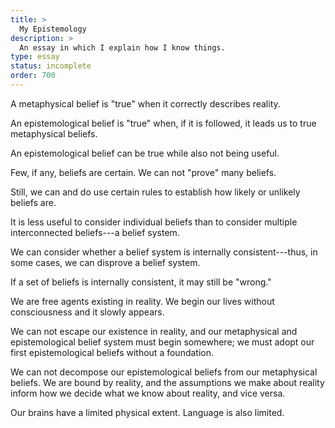 ```yaml
---
title: >
  My Epistemology
description: >
  An essay in which I explain how I know things.
type: essay
status: incomplete
order: 700
---
```


A metaphysical belief is "true" when it correctly describes reality.

An epistemological belief is "true" when, if it is followed, it leads us to true metaphysical beliefs.

An epistemological belief can be true while also not being useful.

Few, if any, beliefs are certain.  We can not "prove" many beliefs.

Still, we can and do use certain rules to establish how likely or unlikely beliefs are.

It is less useful to consider individual beliefs than to consider multiple interconnected beliefs---a belief system.

We can consider whether a belief system is internally consistent---thus, in some cases, we can disprove a belief system.

If a set of beliefs is internally consistent, it may still be "wrong."

We are free agents existing in reality.  We begin our lives without consciousness and it slowly appears.

We can not escape our existence in reality, and our metaphysical and epistemological belief system must begin somewhere; we must adopt our first epistemological beliefs without a foundation.

We can not decompose our epistemological beliefs from our metaphysical beliefs.  We are bound by reality, and the assumptions we make about reality inform how we decide what we know about reality, and vice versa.

Our brains have a limited physical extent.  Language is also limited.
